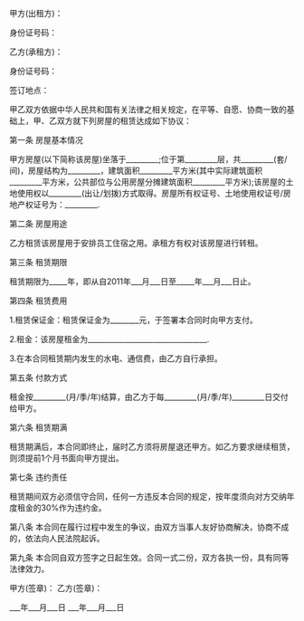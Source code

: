 
 


甲方(出租方)：


身份证号码：


乙方(承租方)：


身份证号码：


签订地点：


甲乙双方依据中华人民共和国有关法律之相关规定，在平等、自愿、协商一致的基础上，甲、乙双方就下列房屋的租赁达成如下协议：


第一条 房屋基本情况


甲方房屋(以下简称该房屋)坐落于_________;位于第_________层，共_________(套/间)，房屋结构为_________，建筑面积_________平方米(其中实际建筑面积_________平方米，公共部位与公用房屋分摊建筑面积_________平方米);该房屋的土地使用权以_________(出让/划拨)方式取得。房屋所有权证号、土地使用权证号/房地产权证号为：_________.


第二条 房屋用途


乙方租赁该房屋用于安排员工住宿之用。承租方有权对该房屋进行转租。


第三条 租赁期限


租赁期限为_____年，即从自2011年___月___日至_____年___月___日止。


第四条 租赁费用


1.租赁保证金：租赁保证金为________元，于签署本合同时向甲方支付。


2.租金：该房屋租金为_________________________________.


3.在本合同租赁期内发生的水电、通信费，由乙方自行承担。


第五条 付款方式


租金按_________(月/季/年)结算，由乙方于每_________(月/季/年)_________日交付给甲方。


第六条 租赁期满


租赁期满后，本合同即终止，届时乙方须将房屋退还甲方。如乙方要求继续租赁，则须提前1个月书面向甲方提出。


第七条 违约责任


租赁期间双方必须信守合同，任何一方违反本合同的规定，按年度须向对方交纳年度租金的30%作为违约金。


第八条 本合同在履行过程中发生的争议，由双方当事人友好协商解决，协商不成的，依法向人民法院起诉。


第九条 本合同自双方签字之日起生效。合同一式二份，双方各执一份，具有同等法律效力。


甲方(签章)： 乙方(签章)：


___年___月___日 ___年___月___日
 


 

 
 
 
 
 
  


  
 

  


  


  
 
 
 
 

